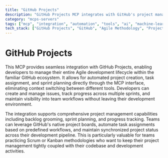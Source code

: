 ```yaml
---
title: "GitHub Projects"
description: "GitHub Projects MCP integrates with GitHub's project management tools to streamline Agile workflows and sprint planning."
category: "mcps-servers"
tags: ["mcp", "integration", "automation", "tools", "ai", "machine-learning"]
tech_stack: ["GitHub Projects", "GitHub", "Agile Methodology", "Project Management", "Sprint Planning"]
---
```


# GitHub Projects

This MCP provides seamless integration with GitHub Projects, enabling developers to manage their entire Agile development lifecycle within the familiar GitHub ecosystem. It allows for automated project creation, task assignment, and sprint planning directly through the MCP interface, eliminating context switching between different tools. Developers can create and manage issues, track progress across multiple sprints, and maintain visibility into team workflows without leaving their development environment.

The integration supports comprehensive project management capabilities including backlog grooming, sprint planning, and progress tracking. Teams can leverage GitHub's native project boards, automate task assignments based on predefined workflows, and maintain synchronized project status across their development pipeline. This is particularly valuable for teams practicing Scrum or Kanban methodologies who want to keep their project management tightly coupled with their codebase and development activities.
